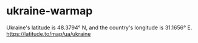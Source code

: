 # ukraine-warmap

Ukraine's latitude is 48.3794° N, and the country's longitude is 31.1656° E.
https://latitude.to/map/ua/ukraine
